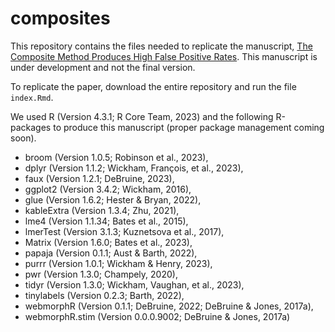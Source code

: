 # composites

<!-- badges: start -->
<!-- badges: end -->

This repository contains the files needed to replicate the manuscript, [The Composite Method Produces High False Positive Rates](https://debruine.github.io/composites/). This manuscript is under development and not the final version.

To replicate the paper, download the entire repository and run the file `index.Rmd`.

We used R (Version 4.3.1; R Core Team, 2023) and the following R-packages to produce this manuscript (proper package management coming soon).

* broom (Version 1.0.5; Robinson et al., 2023), 
* dplyr (Version 1.1.2; Wickham, François, et al., 2023), 
* faux (Version 1.2.1; DeBruine, 2023), 
* ggplot2 (Version 3.4.2; Wickham, 2016), 
* glue (Version 1.6.2; Hester & Bryan, 2022), 
* kableExtra (Version 1.3.4; Zhu, 2021), 
* lme4 (Version 1.1.34; Bates et al., 2015), 
* lmerTest (Version 3.1.3; Kuznetsova et al., 2017), 
* Matrix (Version 1.6.0; Bates et al., 2023), 
* papaja (Version 0.1.1; Aust & Barth, 2022), 
* purrr (Version 1.0.1; Wickham & Henry, 2023), 
* pwr (Version 1.3.0; Champely, 2020), 
* tidyr (Version 1.3.0; Wickham, Vaughan, et al., 2023), 
* tinylabels (Version 0.2.3; Barth, 2022), 
* webmorphR (Version 0.1.1; DeBruine, 2022; DeBruine & Jones, 2017a), 
* webmorphR.stim (Version 0.0.0.9002; DeBruine & Jones, 2017a)
